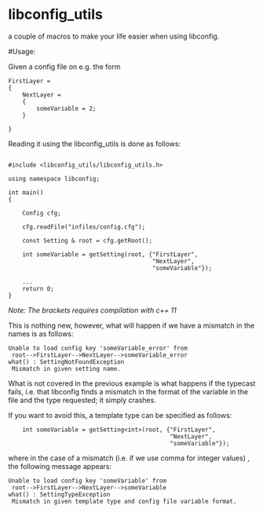 libconfig_utils
===============

a couple of macros to make your life easier when using libconfig.

#Usage:

Given a config file on e.g. the form

```
FirstLayer =
{
    NextLayer =
    {
        someVariable = 2;
    }

}

```

Reading it using the libconfig_utils is done as follows:

```

#include <libconfig_utils/libconfig_utils.h>

using namespace libconfig;

int main()
{

    Config cfg;

    cfg.readFile("infiles/config.cfg");

    const Setting & root = cfg.getRoot();

    int someVariable = getSetting(root, {"FirstLayer",
                                         "NextLayer",
                                         "someVariable"});

    ...
    return 0;
}
```

<i>Note: The brackets requires compilation with c++ 11</i>

This is nothing new, however, what will happen if we have a mismatch in the names is as follows:

```
Unable to load config key 'someVariable_error' from
 root-->FirstLayer-->NextLayer-->someVariable_error
what() : SettingNotFoundException
 Mismatch in given setting name.
```

What is not covered in the previous example is what happens if the typecast fails, i.e. that libconfig finds a mismatch in the format of the variable in the file and the type requested; it simply crashes. 

If you want to avoid this, a template type can be specified as follows:

```
    int someVariable = getSetting<int>(root, {"FirstLayer",
                                      	      "NextLayer",
                                              "someVariable"});
```

where in the case of a mismatch (i.e. if we use comma for integer values) , the following message appears:

```
Unable to load config key 'someVariable' from
 root-->FirstLayer-->NextLayer-->someVariable
what() : SettingTypeException
 Mismatch in given template type and config file variable format.
```


